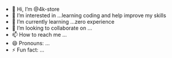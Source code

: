 - 👋 Hi, I’m @4k-store
- 👀 I’m interested in ...learning coding and help improve my skills
- 🌱 I’m currently learning ...zero experience  
- 💞️ I’m looking to collaborate on ...
- 📫 How to reach me ...
- 😄 Pronouns: ...
- ⚡ Fun fact: ...

<!---
4k-store/4k-store is a ✨ special ✨ repository because its `README.md` (this file) appears on your GitHub profile.
You can click the Preview link to take a look at your changes.
--->
